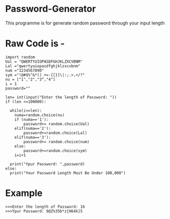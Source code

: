 # Password-Generator
This programme is for generate random password through your input length 

# Raw Code is -
```
import random
Ual = "QWERTYUIOPASDFGHJKLZXCVBNM"
Lal ="qwertyuiopasdfghjklzxcvbnm"
num ="1234567890"
sym ="!@#$%^&*()_+=-{[}]\|:;.>,</?"
nu = ["1","2","3","4"]
i = 1
password=""

len= int(input("Enter the length of Password: "))
if (len <=100000):
  
  while(i<=len):
    numa=random.choice(nu)
    if (numa=='1'):
        password+= random.choice(Ual)
    elif(numa=='2'):
        password+=random.choice(Lal)
    elif(numa=='3'):
        password+= random.choice(num)
    else:
        password+=random.choice(sym)
    i=i+1

  print("Ypur Password: ",password)
else:
  print("Your Password Length Must Be Under 100,000")
  ```
  
  # Example 
```
>>>Enter the length of Password: 16
>>>Ypur Password: 9@Z%35b*z{H64k]5
```

